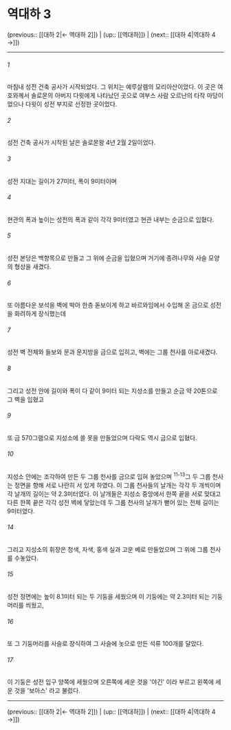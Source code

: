 # 역대하 3

(previous:: [[대하 2|← 역대하 2]]) | (up:: [[역대하]]) | (next:: [[대하 4|역대하 4 →]])

***




###### 1 

마침내 성전 건축 공사가 시작되었다. 그 위치는 예루살렘의 모리아산이었다. 이 곳은 여호와께서 솔로몬의 아버지 다윗에게 나타났던 곳으로 여부스 사람 오르난의 타작 마당이었으나 다윗이 성전 부지로 선정한 곳이었다. 



###### 2 

성전 건축 공사가 시작된 날은 솔로몬왕 4년 2월 2일이었다. 



###### 3 

성전 지대는 길이가 27미터, 폭이 9미터이며 



###### 4 

현관의 폭과 높이는 성전의 폭과 같이 각각 9미터였고 현관 내부는 순금으로 입혔다. 



###### 5 

성전 본당은 백향목으로 만들고 그 위에 순금을 입혔으며 거기에 종려나무와 사슬 모양의 형상을 새겼다. 



###### 6 

또 아름다운 보석을 벽에 박아 한층 돋보이게 하고 바르와임에서 수입해 온 금으로 성전을 화려하게 장식했는데 



###### 7 

성전 벽 전체와 들보와 문과 문지방을 금으로 입히고, 벽에는 그룹 천사를 아로새겼다. 



###### 8 

그리고 성전 안에 길이와 폭이 다 같이 9미터 되는 지성소를 만들고 순금 약 20톤으로 그 벽을 입혔고 



###### 9 

또 금 570그램으로 지성소에 쓸 못을 만들었으며 다락도 역시 금으로 입혔다. 



###### 10 

지성소 안에는 조각하여 만든 두 그룹 천사를 금으로 입혀 놓았으며 <sup class="versenum">11-13</sup>그 두 그룹 천사는 정면을 향해 서로 나란히 서 있게 하였다. 이 그룹 천사들의 날개는 각각 두 개씩이며 각 날개의 길이는 약 2.3미터였다. 이 날개들은 지성소 중앙에서 한쪽 끝을 서로 맞대고 다른 한쪽 끝은 각각 성전 벽에 닿았는데 두 그룹 천사의 날개가 뻗어 있는 전체 길이는 9미터였다. 



###### 14 

그리고 지성소의 휘장은 청색, 자색, 홍색 실과 고운 베로 만들었으며 그 위에 그룹 천사를 수놓았다. 



###### 15 

성전 정면에는 높이 8.1미터 되는 두 기둥을 세웠으며 이 기둥에는 약 2.3미터 되는 기둥머리를 씌웠고, 



###### 16 

또 그 기둥머리를 사슬로 장식하여 그 사슬에 놋으로 만든 석류 100개를 달았다. 



###### 17 

이 기둥은 성전 입구 양쪽에 세웠으며 오른쪽에 세운 것을 '야긴' 이라 부르고 왼쪽에 세운 것을 '보아스' 라고 불렀다.

***

(previous:: [[대하 2|← 역대하 2]]) | (up:: [[역대하]]) | (next:: [[대하 4|역대하 4 →]])
